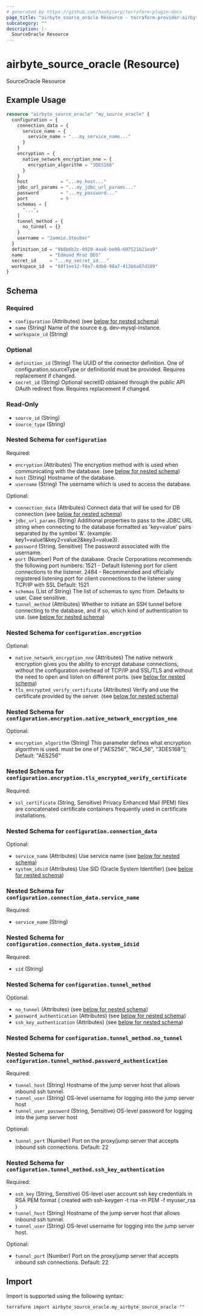 ```yaml
---
# generated by https://github.com/hashicorp/terraform-plugin-docs
page_title: "airbyte_source_oracle Resource - terraform-provider-airbyte"
subcategory: ""
description: |-
  SourceOracle Resource
---
```


# airbyte_source_oracle (Resource)

SourceOracle Resource

## Example Usage

```terraform
resource "airbyte_source_oracle" "my_source_oracle" {
  configuration = {
    connection_data = {
      service_name = {
        service_name = "...my_service_name..."
      }
    }
    encryption = {
      native_network_encryption_nne = {
        encryption_algorithm = "3DES168"
      }
    }
    host            = "...my_host..."
    jdbc_url_params = "...my_jdbc_url_params..."
    password        = "...my_password..."
    port            = 9
    schemas = [
      "...",
    ]
    tunnel_method = {
      no_tunnel = {}
    }
    username = "Jammie.Steuber"
  }
  definition_id = "9b8b6b2c-0920-4aa8-be08-607521b21ea9"
  name          = "Edmund Mraz DDS"
  secret_id     = "...my_secret_id..."
  workspace_id  = "88f1ee12-f8a7-4db0-98a7-41266a87d389"
}
```

<!-- schema generated by tfplugindocs -->
## Schema

### Required

- `configuration` (Attributes) (see [below for nested schema](#nestedatt--configuration))
- `name` (String) Name of the source e.g. dev-mysql-instance.
- `workspace_id` (String)

### Optional

- `definition_id` (String) The UUID of the connector definition. One of configuration.sourceType or definitionId must be provided. Requires replacement if changed.
- `secret_id` (String) Optional secretID obtained through the public API OAuth redirect flow. Requires replacement if changed.

### Read-Only

- `source_id` (String)
- `source_type` (String)

<a id="nestedatt--configuration"></a>
### Nested Schema for `configuration`

Required:

- `encryption` (Attributes) The encryption method with is used when communicating with the database. (see [below for nested schema](#nestedatt--configuration--encryption))
- `host` (String) Hostname of the database.
- `username` (String) The username which is used to access the database.

Optional:

- `connection_data` (Attributes) Connect data that will be used for DB connection (see [below for nested schema](#nestedatt--configuration--connection_data))
- `jdbc_url_params` (String) Additional properties to pass to the JDBC URL string when connecting to the database formatted as 'key=value' pairs separated by the symbol '&'. (example: key1=value1&key2=value2&key3=value3).
- `password` (String, Sensitive) The password associated with the username.
- `port` (Number) Port of the database.
Oracle Corporations recommends the following port numbers:
1521 - Default listening port for client connections to the listener. 
2484 - Recommended and officially registered listening port for client connections to the listener using TCP/IP with SSL
Default: 1521
- `schemas` (List of String) The list of schemas to sync from. Defaults to user. Case sensitive.
- `tunnel_method` (Attributes) Whether to initiate an SSH tunnel before connecting to the database, and if so, which kind of authentication to use. (see [below for nested schema](#nestedatt--configuration--tunnel_method))

<a id="nestedatt--configuration--encryption"></a>
### Nested Schema for `configuration.encryption`

Optional:

- `native_network_encryption_nne` (Attributes) The native network encryption gives you the ability to encrypt database connections, without the configuration overhead of TCP/IP and SSL/TLS and without the need to open and listen on different ports. (see [below for nested schema](#nestedatt--configuration--encryption--native_network_encryption_nne))
- `tls_encrypted_verify_certificate` (Attributes) Verify and use the certificate provided by the server. (see [below for nested schema](#nestedatt--configuration--encryption--tls_encrypted_verify_certificate))

<a id="nestedatt--configuration--encryption--native_network_encryption_nne"></a>
### Nested Schema for `configuration.encryption.native_network_encryption_nne`

Optional:

- `encryption_algorithm` (String) This parameter defines what encryption algorithm is used. must be one of ["AES256", "RC4_56", "3DES168"]; Default: "AES256"


<a id="nestedatt--configuration--encryption--tls_encrypted_verify_certificate"></a>
### Nested Schema for `configuration.encryption.tls_encrypted_verify_certificate`

Required:

- `ssl_certificate` (String, Sensitive) Privacy Enhanced Mail (PEM) files are concatenated certificate containers frequently used in certificate installations.



<a id="nestedatt--configuration--connection_data"></a>
### Nested Schema for `configuration.connection_data`

Optional:

- `service_name` (Attributes) Use service name (see [below for nested schema](#nestedatt--configuration--connection_data--service_name))
- `system_idsid` (Attributes) Use SID (Oracle System Identifier) (see [below for nested schema](#nestedatt--configuration--connection_data--system_idsid))

<a id="nestedatt--configuration--connection_data--service_name"></a>
### Nested Schema for `configuration.connection_data.service_name`

Required:

- `service_name` (String)


<a id="nestedatt--configuration--connection_data--system_idsid"></a>
### Nested Schema for `configuration.connection_data.system_idsid`

Required:

- `sid` (String)



<a id="nestedatt--configuration--tunnel_method"></a>
### Nested Schema for `configuration.tunnel_method`

Optional:

- `no_tunnel` (Attributes) (see [below for nested schema](#nestedatt--configuration--tunnel_method--no_tunnel))
- `password_authentication` (Attributes) (see [below for nested schema](#nestedatt--configuration--tunnel_method--password_authentication))
- `ssh_key_authentication` (Attributes) (see [below for nested schema](#nestedatt--configuration--tunnel_method--ssh_key_authentication))

<a id="nestedatt--configuration--tunnel_method--no_tunnel"></a>
### Nested Schema for `configuration.tunnel_method.no_tunnel`


<a id="nestedatt--configuration--tunnel_method--password_authentication"></a>
### Nested Schema for `configuration.tunnel_method.password_authentication`

Required:

- `tunnel_host` (String) Hostname of the jump server host that allows inbound ssh tunnel.
- `tunnel_user` (String) OS-level username for logging into the jump server host
- `tunnel_user_password` (String, Sensitive) OS-level password for logging into the jump server host

Optional:

- `tunnel_port` (Number) Port on the proxy/jump server that accepts inbound ssh connections. Default: 22


<a id="nestedatt--configuration--tunnel_method--ssh_key_authentication"></a>
### Nested Schema for `configuration.tunnel_method.ssh_key_authentication`

Required:

- `ssh_key` (String, Sensitive) OS-level user account ssh key credentials in RSA PEM format ( created with ssh-keygen -t rsa -m PEM -f myuser_rsa )
- `tunnel_host` (String) Hostname of the jump server host that allows inbound ssh tunnel.
- `tunnel_user` (String) OS-level username for logging into the jump server host.

Optional:

- `tunnel_port` (Number) Port on the proxy/jump server that accepts inbound ssh connections. Default: 22

## Import

Import is supported using the following syntax:

```shell
terraform import airbyte_source_oracle.my_airbyte_source_oracle ""
```
